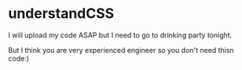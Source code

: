 # understandCSS
I will upload my code ASAP but I need to go to drinking party tonight. 

But I think you are very experienced engineer so you don't need thisn code:)

